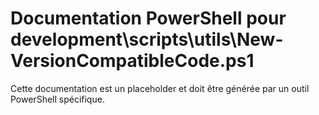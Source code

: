 # Documentation PowerShell pour development\scripts\utils\New-VersionCompatibleCode.ps1

Cette documentation est un placeholder et doit être générée par un outil PowerShell spécifique.
